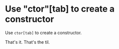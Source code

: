# Use "ctor"[tab] to create a constructor

Use `ctor[tab]` to create a constructor.

That's it. That's the til.
